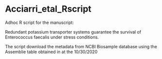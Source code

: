 # Acciarri_etal_Rscript

Adhoc R script for the manuscript: 

Redundant potassium transporter systems guarantee the survival of Enterococcus faecalis under stress conditions.

The script download the metadata from NCBI Biosample database using the Assemblie table obtained in at the 10/30/2020 
